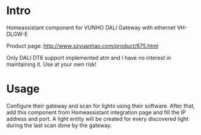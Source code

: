 Intro
=============

Homeassistant component for VUNHO DALI Gateway with ethernet VH-DLGW-E

Product page: http://www.szyuanhao.com/product/675.html

Only DALI DT6 support implemented atm and I have no interest in maintaining it. Use at your own risk!

Usage
=============
Configure their gateway and scan for lights using their software. After that, add this component from Homeassistant integration page and fill the IP address and port. A light entity will be created for every discovered light during the last scan done by the gateway.